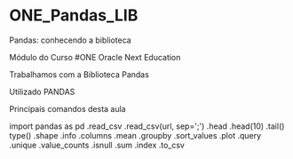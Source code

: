 # ONE_Pandas_LIB
Pandas: conhecendo a biblioteca

Módulo do Curso #ONE Oracle Next Education

Trabalhamos com a Biblioteca Pandas

Utilizado PANDAS

Principais comandos desta aula

import pandas as pd
.read_csv
.read_csv(url, sep=';')
.head
.head(10)
.tail()
type()
.shape
.info
.columns
.mean
.groupby
.sort_values
.plot
.query
.unique
.value_counts
.isnull
.sum
.index
.to_csv

